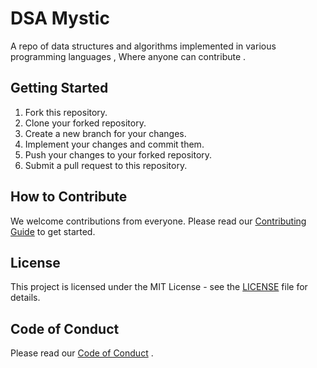 # DSA Mystic

A repo of data structures and algorithms implemented in various programming languages , Where anyone can contribute .

## Getting Started

1. Fork this repository.
2. Clone your forked repository.
3. Create a new branch for your changes.
4. Implement your changes and commit them.
5. Push your changes to your forked repository.
6. Submit a pull request to this repository.

## How to Contribute

We welcome contributions from everyone. Please read our [Contributing Guide](CONTRIBUTING.md) to get started.

## License

This project is licensed under the MIT License - see the [LICENSE](LICENSE) file for details.

## Code of Conduct

Please read our [Code of Conduct](CODE_OF_CONDUCT.md) .
